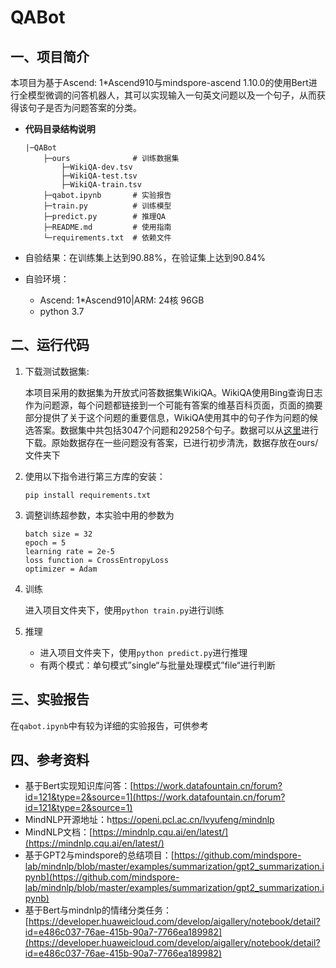 # QABot

## **一、项目简介**

本项目为基于Ascend: 1*Ascend910与mindspore-ascend 1.10.0的使用Bert进行全模型微调的问答机器人，其可以实现输入一句英文问题以及一个句子，从而获得该句子是否为问题答案的分类。

- **代码目录结构说明**
  
    ```
    |─QABot
        ├─ours              # 训练数据集
            ├─WikiQA-dev.tsv
            ├─WikiQA-test.tsv
            ├─WikiQA-train.tsv
        ├─qabot.ipynb       # 实验报告  
        ├─train.py          # 训练模型
        ├─predict.py        # 推理QA
        ├─README.md         # 使用指南
        └─requirements.txt  # 依赖文件
    ```
    
- 自验结果：在训练集上达到90.88%，在验证集上达到90.84%
- 自验环境：
    - Ascend: 1*Ascend910|ARM: 24核 96GB
    - python 3.7

## **二、运行代码**

1. 下载测试数据集:
   
    本项目采用的数据集为开放式问答数据集WikiQA。WikiQA使用Bing查询日志作为问题源，每个问题都链接到一个可能有答案的维基百科页面，页面的摘要部分提供了关于这个问题的重要信息，WikiQA使用其中的句子作为问题的候选答案。数据集中共包括3047个问题和29258个句子。数据可以从[这里](https://work.datafountain.cn/forum?id=121&type=2&source=1)进行下载。原始数据存在一些问题没有答案，已进行初步清洗，数据存放在ours/文件夹下
    
2. 使用以下指令进行第三方库的安装：
   
    ```
    pip install requirements.txt
    ```
    
3. 调整训练超参数，本实验中用的参数为
   
    ```
    batch size = 32
    epoch = 5
    learning rate = 2e-5
    loss function = CrossEntropyLoss
    optimizer = Adam
    ```
    
4. 训练
   
    进入项目文件夹下，使用`python train.py`进行训练
    
5. 推理
    - 进入项目文件夹下，使用`python predict.py`进行推理
    - 有两个模式：单句模式”single“与批量处理模式”file“进行判断

## 三、实验报告

在`qabot.ipynb`中有较为详细的实验报告，可供参考 

## **四、参考资料**

- 基于Bert实现知识库问答：[https://work.datafountain.cn/forum?id=121&type=2&source=1](https://work.datafountain.cn/forum?id=121&type=2&source=1)
- MindNLP开源地址：h[ttps://openi.pcl.ac.cn/lvyufeng/mindnlp](https://openi.pcl.ac.cn/lvyufeng/mindnlp)
- MindNLP文档：[https://mindnlp.cqu.ai/en/latest/](https://mindnlp.cqu.ai/en/latest/)
- 基于GPT2与mindspore的总结项目：[https://github.com/mindspore-lab/mindnlp/blob/master/examples/summarization/gpt2_summarization.ipynb](https://github.com/mindspore-lab/mindnlp/blob/master/examples/summarization/gpt2_summarization.ipynb)
- 基于Bert与mindnlp的情绪分类任务：[https://developer.huaweicloud.com/develop/aigallery/notebook/detail?id=e486c037-76ae-415b-90a7-7766ea189982](https://developer.huaweicloud.com/develop/aigallery/notebook/detail?id=e486c037-76ae-415b-90a7-7766ea189982)
